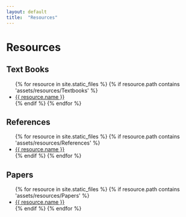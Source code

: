 ```yaml
---
layout: default
title:  "Resources"
---
```


<h1>Resources</h1>

<div>
<h2>Text Books</h2>
<ul class="projectlist">
{% for resource in site.static_files %}
{% if resource.path contains 'assets/resources/Textbooks' %}
<div>
<li>
<a target="_blank" href="{{ resource.path }}" alt="Resource file">{{ resource.name }}</a>
</li>
</div>
{% endif %}
{% endfor %}
</ul>
</div>

<div>
<h2>References</h2>
<ul class="projectlist">
{% for resource in site.static_files %}
{% if resource.path contains 'assets/resources/References' %}
<div>
<li>
<a target="_blank" href="{{ resource.path }}" alt="Resource file">{{ resource.name }}</a>
</li>
</div>
{% endif %}
{% endfor %}
</ul>
</div>

<div>
<h2>Papers</h2>
<ul class="projectlist">
{% for resource in site.static_files %}
{% if resource.path contains 'assets/resources/Papers' %}
<div>
<li>
<a target="_blank" href="{{ resource.path }}" alt="Resource file">{{ resource.name }}</a>
</li>
</div>
{% endif %}
{% endfor %}
</ul>
</div>

